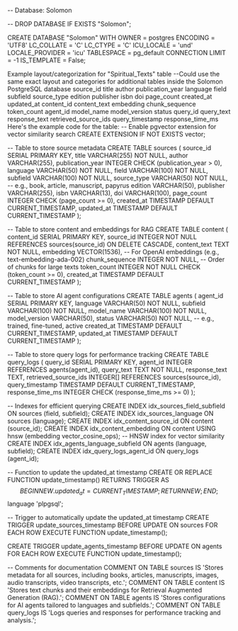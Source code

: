 -- Database: Solomon

-- DROP DATABASE IF EXISTS "Solomon";

CREATE DATABASE "Solomon"
    WITH
    OWNER = postgres
    ENCODING = 'UTF8'
    LC_COLLATE = 'C'
    LC_CTYPE = 'C'
    ICU_LOCALE = 'und'
    LOCALE_PROVIDER = 'icu'
    TABLESPACE = pg_default
    CONNECTION LIMIT = -1
    IS_TEMPLATE = False;


Example layout/categorization for "Spiritual_Texts" table 
--Could use the same exact layout and categories for additional tables inside the Solomon PostgreSQL database
source_id
title
author
publication_year
language
field
subfield
source_type
edition
publisher
isbn
doi
page_count
created_at
updated_at
content_id
content_text
embedding
chunk_sequence
token_count
agent_id
model_name
model_version
status
query_id
query_text
response_text
retrieved_source_ids
query_timestamp
response_time_ms
Here's the example code for the table:
-- Enable pgvector extension for vector similarity search
CREATE EXTENSION IF NOT EXISTS vector;

-- Table to store source metadata
CREATE TABLE sources (
    source_id SERIAL PRIMARY KEY,
    title VARCHAR(255) NOT NULL,
    author VARCHAR(255),
    publication_year INTEGER CHECK (publication_year > 0),
    language VARCHAR(50) NOT NULL,
    field VARCHAR(100) NOT NULL,
    subfield VARCHAR(100) NOT NULL,
    source_type VARCHAR(50) NOT NULL, -- e.g., book, article, manuscript, papyrus
    edition VARCHAR(50),
    publisher VARCHAR(255),
    isbn VARCHAR(13),
    doi VARCHAR(100),
    page_count INTEGER CHECK (page_count >= 0),
    created_at TIMESTAMP DEFAULT CURRENT_TIMESTAMP,
    updated_at TIMESTAMP DEFAULT CURRENT_TIMESTAMP
);

-- Table to store content and embeddings for RAG
CREATE TABLE content (
    content_id SERIAL PRIMARY KEY,
    source_id INTEGER NOT NULL REFERENCES sources(source_id) ON DELETE CASCADE,
    content_text TEXT NOT NULL,
    embedding VECTOR(1536), -- For OpenAI embeddings (e.g., text-embedding-ada-002)
    chunk_sequence INTEGER NOT NULL, -- Order of chunks for large texts
    token_count INTEGER NOT NULL CHECK (token_count >= 0),
    created_at TIMESTAMP DEFAULT CURRENT_TIMESTAMP
);

-- Table to store AI agent configurations
CREATE TABLE agents (
    agent_id SERIAL PRIMARY KEY,
    language VARCHAR(50) NOT NULL,
    subfield VARCHAR(100) NOT NULL,
    model_name VARCHAR(100) NOT NULL,
    model_version VARCHAR(50),
    status VARCHAR(50) NOT NULL, -- e.g., trained, fine-tuned, active
    created_at TIMESTAMP DEFAULT CURRENT_TIMESTAMP,
    updated_at TIMESTAMP DEFAULT CURRENT_TIMESTAMP
);

-- Table to store query logs for performance tracking
CREATE TABLE query_logs (
    query_id SERIAL PRIMARY KEY,
    agent_id INTEGER REFERENCES agents(agent_id),
    query_text TEXT NOT NULL,
    response_text TEXT,
    retrieved_source_ids INTEGER[] REFERENCES sources(source_id),
    query_timestamp TIMESTAMP DEFAULT CURRENT_TIMESTAMP,
    response_time_ms INTEGER CHECK (response_time_ms >= 0)
);

-- Indexes for efficient querying
CREATE INDEX idx_sources_field_subfield ON sources (field, subfield);
CREATE INDEX idx_sources_language ON sources (language);
CREATE INDEX idx_content_source_id ON content (source_id);
CREATE INDEX idx_content_embedding ON content USING hnsw (embedding vector_cosine_ops); -- HNSW index for vector similarity
CREATE INDEX idx_agents_language_subfield ON agents (language, subfield);
CREATE INDEX idx_query_logs_agent_id ON query_logs (agent_id);

-- Function to update the updated_at timestamp
CREATE OR REPLACE FUNCTION update_timestamp()
RETURNS TRIGGER AS $$
BEGIN
    NEW.updated_at = CURRENT_TIMESTAMP;
    RETURN NEW;
END;
$$ language 'plpgsql';

-- Trigger to automatically update the updated_at timestamp
CREATE TRIGGER update_sources_timestamp
    BEFORE UPDATE ON sources
    FOR EACH ROW
    EXECUTE FUNCTION update_timestamp();

CREATE TRIGGER update_agents_timestamp
    BEFORE UPDATE ON agents
    FOR EACH ROW
    EXECUTE FUNCTION update_timestamp();

-- Comments for documentation
COMMENT ON TABLE sources IS 'Stores metadata for all sources, including books, articles, manuscripts, images, audio transcripts, video transcripts, etc.';
COMMENT ON TABLE content IS 'Stores text chunks and their embeddings for Retrieval Augmented Generation (RAG).';
COMMENT ON TABLE agents IS 'Stores configurations for AI agents tailored to languages and subfields.';
COMMENT ON TABLE query_logs IS 'Logs queries and responses for performance tracking and analysis.';